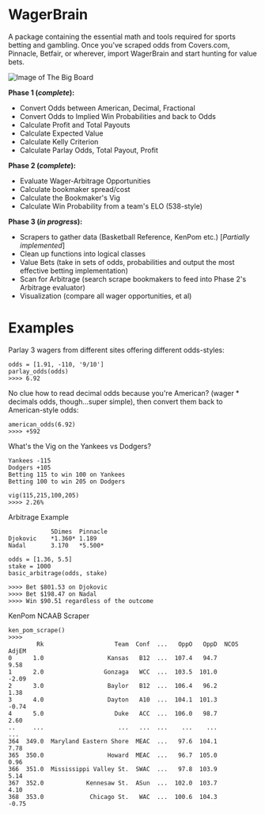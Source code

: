 # WagerBrain
A package containing the essential math and tools required for sports betting and gambling. Once you've scraped odds from Covers.com, Pinnacle, Betfair, or wherever, import WagerBrain and start hunting for value bets.

![Image of The Big Board](https://miro.medium.com/max/1312/1*bGOGcEPpsa0tetM5u-J9NA.jpeg)

**Phase 1 (_complete_):** 
 - Convert Odds between American, Decimal, Fractional
 - Convert Odds to Implied Win Probabilities and back to Odds
 - Calculate Profit and Total Payouts
 - Calculate Expected Value
 - Calculate Kelly Criterion
 - Calculate Parlay Odds, Total Payout, Profit

 
 **Phase 2 (_complete_):**
 - Evaluate Wager-Arbitrage Opportunities
 - Calculate bookmaker spread/cost
 - Calculate the Bookmaker's Vig
 - Calculate Win Probability from a team's ELO (538-style)

 
 **Phase 3 (_in progress_):**
 - Scrapers to gather data (Basketball Reference, KenPom etc.)  [_Partially implemented_]
 - Clean up functions into logical classes
 - Value Bets (take in sets of odds, probabilities and output the most effective betting implementation)
 - Scan for Arbitrage (search scrape bookmakers to feed into Phase 2's Arbitrage evaluator)
 - Visualization (compare all wager opportunities, et al)

# Examples

Parlay 3 wagers from different sites offering different odds-styles:
```
odds = [1.91, -110, '9/10']
parlay_odds(odds)
>>>> 6.92
```
No clue how to read decimal odds because you're American? (wager * decimals odds, though...super simple), then convert them back to American-style odds:
```
american_odds(6.92)
>>>> +592
``` 
What's the Vig on the Yankees vs Dodgers?
```
Yankees -115
Dodgers +105
Betting 115 to win 100 on Yankees
Betting 100 to win 205 on Dodgers

vig(115,215,100,205)
>>>> 2.26%
```
Arbitrage Example
```
            5Dimes	Pinnacle
Djokovic    *1.360*	1.189
Nadal	    3.170	*5.500*

odds = [1.36, 5.5]
stake = 1000
basic_arbitrage(odds, stake)

>>>> Bet $801.53 on Djokovic
>>>> Bet $198.47 on Nadal
>>>> Win $90.51 regardless of the outcome
```
KenPom NCAAB Scraper
```
ken_pom_scrape()
>>>>
        Rk                    Team  Conf  ...   OppO   OppD  NCOS AdjEM
0      1.0                  Kansas   B12  ...  107.4   94.7        9.58
1      2.0                 Gonzaga   WCC  ...  103.5  101.0       -2.09
2      3.0                  Baylor   B12  ...  106.4   96.2        1.38
3      4.0                  Dayton   A10  ...  104.1  101.3       -0.74
4      5.0                    Duke   ACC  ...  106.0   98.7        2.60
..     ...                     ...   ...  ...    ...    ...         ...
364  349.0  Maryland Eastern Shore  MEAC  ...   97.6  104.1        7.78
365  350.0                  Howard  MEAC  ...   96.7  105.0        0.96
366  351.0  Mississippi Valley St.  SWAC  ...   97.8  103.9        5.14
367  352.0            Kennesaw St.  ASun  ...  102.0  103.7        4.10
368  353.0             Chicago St.   WAC  ...  100.6  104.3       -0.75
```
